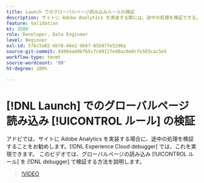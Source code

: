 ```yaml
---
title: Launch でのグローバルページ読み込みルールの検証
description: サイトに Adobe Analytics を実装する際には、途中の処理を検証できるようにする必要があります。そのようなときは、Experience Cloud Debugger が役に立ちます。このビデオでは、デバッガーを使用してグローバルページ読み込みルールを検証する方法を説明します。
feature: Validation
kt: 3589
role: Developer, Data Engineer
level: Beginner
exl-id: 57bc5a02-6b78-48e2-9b67-85b97fe52d6a
source-git-commit: 84984ad9bf65cfc69117e40ac0e0cfe503cac5e5
workflow-type: tm+mt
source-wordcount: '99'
ht-degree: 100%

---
```


# [!DNL Launch] でのグローバルページ読み込み [!UICONTROL ルール] の検証

アドビでは、サイトに Adobe Analytics を実装する場合に、途中の処理を検証することをお勧めします。[!DNL Experience Cloud debugger] では、これを実現できます。 このビデオでは、グローバルページの読み込み [!UICONTROL ルール] を [!DNL debugger] で検証する方法を説明します。

>[!VIDEO](https://video.tv.adobe.com/v/28776/?quality=12&learn=on)
